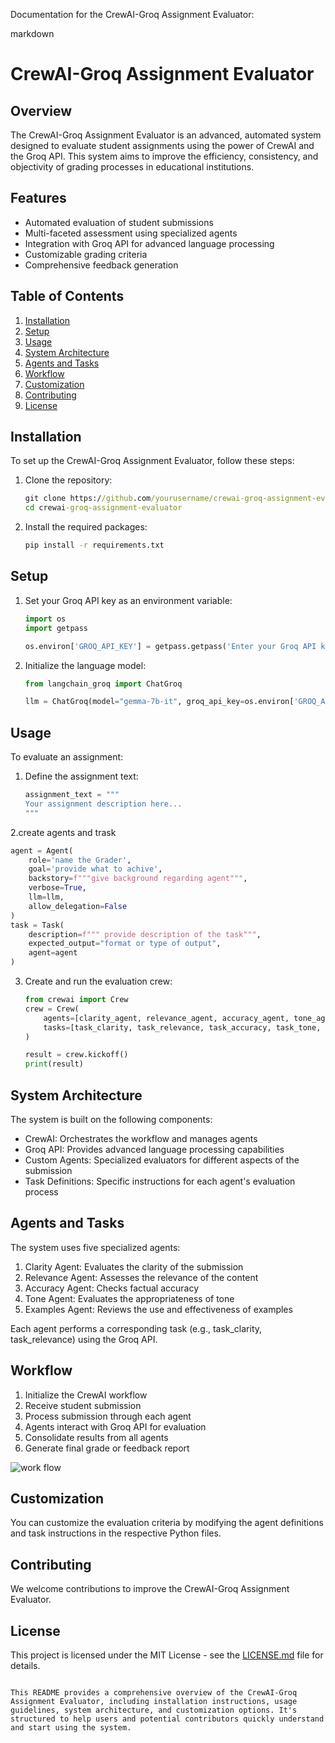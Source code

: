 Documentation for the CrewAI-Groq Assignment Evaluator:

markdown
# CrewAI-Groq Assignment Evaluator

## Overview

The CrewAI-Groq Assignment Evaluator is an advanced, automated system designed to evaluate student assignments using the power of CrewAI and the Groq API. This system aims to improve the efficiency, consistency, and objectivity of grading processes in educational institutions.

## Features

- Automated evaluation of student submissions
- Multi-faceted assessment using specialized agents
- Integration with Groq API for advanced language processing
- Customizable grading criteria
- Comprehensive feedback generation

## Table of Contents

1. [Installation](#installation)
2. [Setup](#setup)
3. [Usage](#usage)
4. [System Architecture](#system-architecture)
5. [Agents and Tasks](#agents-and-tasks)
6. [Workflow](#workflow)
7. [Customization](#customization)
8. [Contributing](#contributing)
9.  [License](#license)


## Installation

To set up the CrewAI-Groq Assignment Evaluator, follow these steps:

1. Clone the repository:
   ```cmd
   git clone https://github.com/yourusername/crewai-groq-assignment-evaluator.git
   cd crewai-groq-assignment-evaluator
   ```

2. Install the required packages:
   ```cmd
   pip install -r requirements.txt
   ```

## Setup

1. Set your Groq API key as an environment variable:
   ```python
   import os
   import getpass

   os.environ['GROQ_API_KEY'] = getpass.getpass('Enter your Groq API key: ')
   ```

2. Initialize the language model:
   ```python
   from langchain_groq import ChatGroq

   llm = ChatGroq(model="gemma-7b-it", groq_api_key=os.environ['GROQ_API_KEY'])
   ```

## Usage

To evaluate an assignment:

1. Define the assignment text:
   ```python
   assignment_text = """
   Your assignment description here...
   """
   ```
2.create  agents and trask 
```python
agent = Agent(
    role='name the Grader',
    goal='provide what to achive',
    backstory=f"""give background regarding agent""",
    verbose=True,
    llm=llm,
    allow_delegation=False
)
task = Task(
    description=f""" provide description of the task""",
    expected_output="format or type of output",
    agent=agent
)
```
3. Create and run the evaluation crew:
   ```python
   from crewai import Crew
   crew = Crew(
       agents=[clarity_agent, relevance_agent, accuracy_agent, tone_agent, examples_agent],
       tasks=[task_clarity, task_relevance, task_accuracy, task_tone, task_examples]
   )

   result = crew.kickoff()
   print(result)
   ```

## System Architecture

The system is built on the following components:

- CrewAI: Orchestrates the workflow and manages agents
- Groq API: Provides advanced language processing capabilities
- Custom Agents: Specialized evaluators for different aspects of the submission
- Task Definitions: Specific instructions for each agent's evaluation process

## Agents and Tasks

The system uses five specialized agents:

1. Clarity Agent: Evaluates the clarity of the submission
2. Relevance Agent: Assesses the relevance of the content
3. Accuracy Agent: Checks factual accuracy
4. Tone Agent: Evaluates the appropriateness of tone
5. Examples Agent: Reviews the use and effectiveness of examples

Each agent performs a corresponding task (e.g., task_clarity, task_relevance) using the Groq API.

## Workflow

1. Initialize the CrewAI workflow
2. Receive student submission
3. Process submission through each agent
4. Agents interact with Groq API for evaluation
5. Consolidate results from all agents
6. Generate final grade or feedback report

![work flow](https://drive.google.com/uc?id=1XiM7PaQgfRomqpQ3QDWkrmRaRBW65U5D)

## Customization

You can customize the evaluation criteria by modifying the agent definitions and task instructions in the respective Python files.


## Contributing

We welcome contributions to improve the CrewAI-Groq Assignment Evaluator. 

## License

This project is licensed under the MIT License - see the [LICENSE.md](LICENSE.md) file for details.
```

This README provides a comprehensive overview of the CrewAI-Groq Assignment Evaluator, including installation instructions, usage guidelines, system architecture, and customization options. It's structured to help users and potential contributors quickly understand and start using the system.

